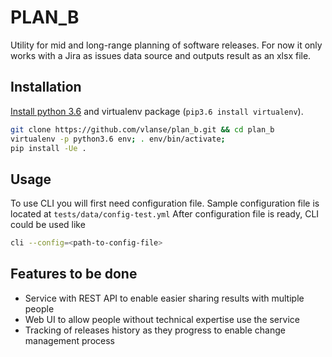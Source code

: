 # PLAN_B
Utility for mid and long-range planning of software releases. For now it only works with a Jira
as issues data source and outputs result as an xlsx file.

## Installation
[Install python 3.6](https://www.python.org/downloads/) and virtualenv package (`pip3.6 install virtualenv`).

```bash
git clone https://github.com/vlanse/plan_b.git && cd plan_b
virtualenv -p python3.6 env; . env/bin/activate;
pip install -Ue .
```

## Usage
To use CLI you will first need configuration file. 
Sample configuration file is located at `tests/data/config-test.yml`
After configuration file is ready, CLI could be used like
```bash
cli --config=<path-to-config-file>
```

## Features to be done
* Service with REST API to enable easier sharing results with multiple people
* Web UI to allow people without technical expertise use the service
* Tracking of releases history as they progress to enable change management process
